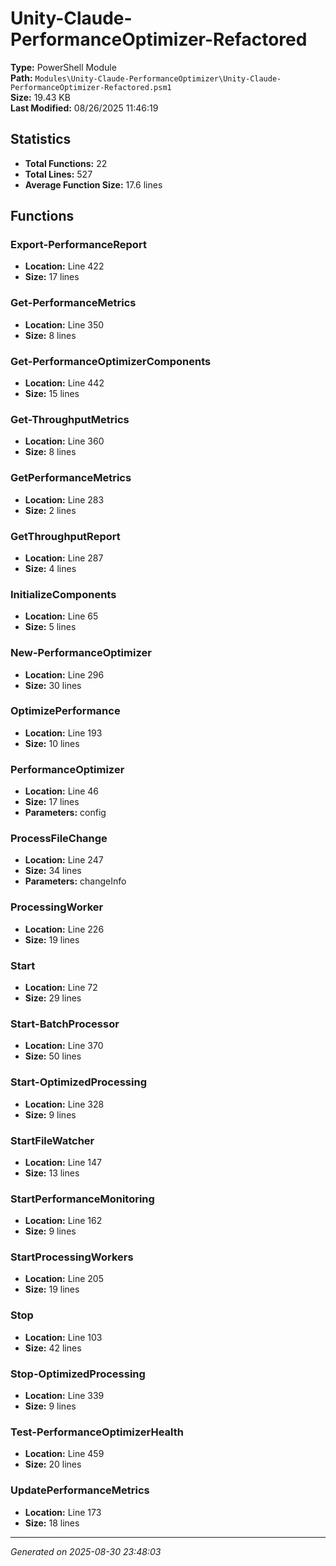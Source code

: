 # Unity-Claude-PerformanceOptimizer-Refactored

**Type:** PowerShell Module  
**Path:** `Modules\Unity-Claude-PerformanceOptimizer\Unity-Claude-PerformanceOptimizer-Refactored.psm1`  
**Size:** 19.43 KB  
**Last Modified:** 08/26/2025 11:46:19  

## Statistics

- **Total Functions:** 22
- **Total Lines:** 527
- **Average Function Size:** 17.6 lines

## Functions


### Export-PerformanceReport

- **Location:** Line 422
- **Size:** 17 lines

 
### Get-PerformanceMetrics

- **Location:** Line 350
- **Size:** 8 lines

 
### Get-PerformanceOptimizerComponents

- **Location:** Line 442
- **Size:** 15 lines

 
### Get-ThroughputMetrics

- **Location:** Line 360
- **Size:** 8 lines

 
### GetPerformanceMetrics

- **Location:** Line 283
- **Size:** 2 lines

 
### GetThroughputReport

- **Location:** Line 287
- **Size:** 4 lines

 
### InitializeComponents

- **Location:** Line 65
- **Size:** 5 lines

 
### New-PerformanceOptimizer

- **Location:** Line 296
- **Size:** 30 lines

 
### OptimizePerformance

- **Location:** Line 193
- **Size:** 10 lines

 
### PerformanceOptimizer

- **Location:** Line 46
- **Size:** 17 lines
- **Parameters:** config
 
### ProcessFileChange

- **Location:** Line 247
- **Size:** 34 lines
- **Parameters:** changeInfo
 
### ProcessingWorker

- **Location:** Line 226
- **Size:** 19 lines

 
### Start

- **Location:** Line 72
- **Size:** 29 lines

 
### Start-BatchProcessor

- **Location:** Line 370
- **Size:** 50 lines

 
### Start-OptimizedProcessing

- **Location:** Line 328
- **Size:** 9 lines

 
### StartFileWatcher

- **Location:** Line 147
- **Size:** 13 lines

 
### StartPerformanceMonitoring

- **Location:** Line 162
- **Size:** 9 lines

 
### StartProcessingWorkers

- **Location:** Line 205
- **Size:** 19 lines

 
### Stop

- **Location:** Line 103
- **Size:** 42 lines

 
### Stop-OptimizedProcessing

- **Location:** Line 339
- **Size:** 9 lines

 
### Test-PerformanceOptimizerHealth

- **Location:** Line 459
- **Size:** 20 lines

 
### UpdatePerformanceMetrics

- **Location:** Line 173
- **Size:** 18 lines



---
*Generated on 2025-08-30 23:48:03*
